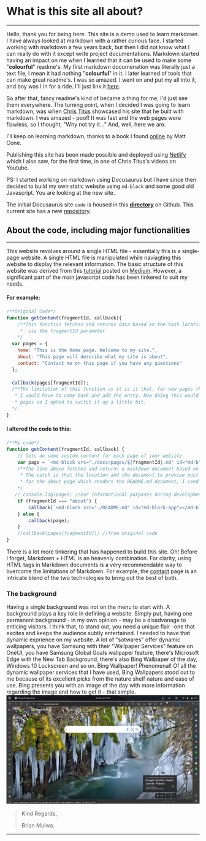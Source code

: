 # What is this site all about?

***
Hello, thank you for being here. This site is a demo used to learn markdown. I have always looked at markdown with a rather curious face. I started working with markdown a few years back, but then I did not know what I can really do with it except write project documentations. Markdown started having an impact on me when I learned that it can be used to make some "**colourful**" readme's. My first markdown documenation was literally just a text file, I mean it had nothing "**colourful**" in it. I later learned of tools that can make great readme's. I was so amazed. I went on and put my all into it, and boy was I in for a ride. I'll just link it [here](https://github.com/HorizonsMW/HorizonsMW.github.io/blob/main/README.md).

So after that, fancy readme's kind of became a thing for me, I'd just see them everywhere. The turning point, when I decided I was going to learn markdown, was when [Chris Titus](https://christitus.com/) showcased his site that he built with markdown. I was amazed - poof! It was fast and the web pages were flawless, so I thought, "Why not try it..." And, well, here we are.

I'll keep on learning markdown, thanks to a book I found [online](https://www.markdownguide.org/book) by Matt Cone. 

Publishing this site has been made possible and deployed using [Netlify](https://app.netlify.com/) which I also saw, for the first time, in one of Chris Titus's videos on Youtube.

PS: I started working on markdown using Docusaurus but I have since then decided to build my own static website using `md-block` and some good old Javascript. You are looking at the new site. 

The initial Docusaurus site `code` is housed in this **[directory](https://github.com/HorizonsMW/docusaurus-base/tree/main/my-website)** on Github. This current site has a new [repository](https://github.com/HorizonsMW/markdown-site.git).

## About the code, including major functionalities
***
This website revolves around a single HTML file - essentially this is a single-page website. A single HTML file is manipulated while naviagting this website to display the relevant information. The basic structure of this website was derived from this [tutorial](https://itnext.io/build-a-single-page-web-app-javascript-and-the-dom-90c99b08f8a9) posted on [Medium](https://medium.com/). However, a significant part of the main javascript code has been tinkered to suit my needs.
#### For example:
```js
/**Original Code*/
function getContent(fragmentId, callback){
    /**This function fetches and returns data based on the hash location, e.g, #home, which is passed to the fuction
     *  via the fragmentId parameter
    */
  var pages = {
    home: "This is the Home page. Welcome to my site.",
    about: "This page will describe what my site is about",
    contact: "Contact me on this page if you have any questions"
  };

  callback(pages[fragmentId]); 
  /**The limitation of this function as it is is that, for new pages that are not included in the pages object,
   * I would have to come back and add the entry. Now doing this would have been exhausting for the next couple of 
   * pages so I opted to switch it up a little bit.
  */
}
```
#### I altered the code to this: 
```js
/**My code*/
function getContent(fragmentId, callback) {
    // lets do some custom content for each page of your website
    var page = `<md-block src="./docs/pages/${fragmentId}.md" id="md-block-app"></md-block>`;
    /**The line above fetches and returns a markdown document based on the location provided by the fragmentId parameter.
     * The catch is that the location and the document to preview must have the same name. To counter this,
     * for the about page which renders the README.md document, I used an if fuction to redirect to the file - README.md.
    */
   // console.log(page); //For informational purposes during development
    if (fragmentId === "about") {
        callback(`<md-block src="./README.md" id="md-block-app"></md-block>`);
    } else {
        callback(page);
    }
    //callback(pages[fragmentId]); //from original code
}

```

There is a lot more tinkering that has happened to build this site. Oh! Before I forget, Markdown + HTML is an heavenly combination. For clarity, using HTML tags in Markdown documents is a very recommendable way to overcome the limitations of Markdown. For example, the [contact](#contact) page is an intricate blend of the two technologies to bring out the best of both. 

### The background
Having a single background was not on the menu to start with. A background plays a key role in defining a website. Simply put, having one permanent background - in my own opinion - may be a disadvanage to enticing visitors. I think that, to stand out, you need a unique flair -one that excites and keeps the audience subtly entertained. I needed to have that dynamic exprience on my website. A lot of "sotwares" offer dynamic wallpapers, you have Samsung with their "Wallpaper Services" feature on OneUI, you have Samsung Global Goals wallpaper feature, there's Microsoft Edge with the New Tab Background, there's also Bing Wallpaper of the day, Windows 10 Lockscreen and so on. Bing Wallpaper! Phenomenal! Of all the dynamic wallpaper services that I have used, Bing Wallpapers stood out to me because of its excellent picks from the nature shelf nature and ease of use. Bing presents you with an image of the day with more information regarding the image and how to get it - that simple.
<img class="bing" src="./assets/img/bing.png" alt="bing">

>Kind Regards,
>
>Brian Mulwa.

***
